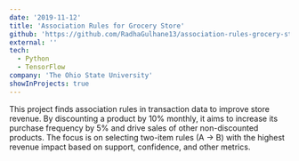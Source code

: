 ```yaml
---
date: '2019-11-12'
title: 'Association Rules for Grocery Store'
github: 'https://github.com/RadhaGulhane13/association-rules-grocery-store'
external: ''
tech:
  - Python
  - TensorFlow
company: 'The Ohio State University'
showInProjects: true
---
```


This project finds association rules in transaction data to improve store revenue. By discounting a product by 10% monthly, it aims to increase its purchase frequency by 5% and drive sales of other non-discounted products. The focus is on selecting two-item rules (A -> B) with the highest revenue impact based on support, confidence, and other metrics.
